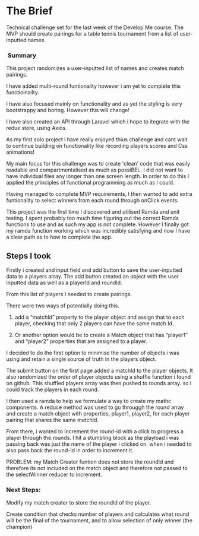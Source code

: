 # The Brief
Technical challenge set for the last week of the Develop Me course. The MVP should create pairings for a table tennis tournament from a list of user-inputted names.

###  Summary
This project randomizes a user-inputted list of names and creates match pairings. 

I have added multi-round funtionality however i am yet to complete this functioinailty.

I have also focused mainly on functionality and as yet the styling is very bootstrappy and boring. However this will change!

I have also created an API through Laravel which i hope to itegrate with the redux store, using Axios. 

As my first solo project i have really enjoyed thius challenge and cant wait to continue building on functionality like recording players scores and Css animations!


My main focus for this challenge was to create 'clean' code that was easily readable and compartmentalised as much as possiBEL. I did not want to have individual files any longer than one screen length. In order to do this I applied the principles of functional programming as much as I could.

Having managed to complete MVP requirements, I then wanted to add extra funtionality to select winners from each round through onClick events.

This project was the first time I discovered and utilised Ramda and unit testing. I spent probably too much time figuring out the correct Ramda functions to use and as such my app is not complete. However I finally got my ramda function working which was incredibly satisfying and now I have a clear path as to how to complete the app.


## Steps I took

Firstly i created and input field and add button to save the user-inputted data to a players array. The add button created an object with the user inputted data as well as a playerId and roundId. 

From this list of players I needed to create pairings.

There were two ways of potentially doing this.

1. add a “matchId” property to the player object and assign that to each player, checking that only 2 players can have the same match Id.

2. Or another option would be to create a Match object that has “player1” and “player2” properties that are assigned to a player.


I decided to do the first option to minimise the number of objects i was using and retain a single source of truth in the players object.

The submit button on the first page added a matchId to the player objects. It also
randomized the order of player objects using a shuffle function i found on github. This shuffled players  array was then pushed to rounds array. so i could track the players in each round.

I then used a ramda to help we formulate a way to create my mathc components. A reduce method was used to go througgh the round array and create a match object with properties, player1, player2, for each player pairing that shares the same matchId.

From there, i wanted to increment the round-id with a click to progress a player through the rounds. I hit a stumbling block as the playload i was passing back was just the name of the player i clicked on. when i needed to also pass back the round-Id in order to increment it.


PROBLEM: my Match Creater funtion does not store the roundId and therefore its  not included on the match object and therefore not passed to the selectWinner reducer to increment.


### Next Steps:


Modify my match creater to store the roundId of the player.

Create condition that checks number of players and calculates what round will be the final of the tournament, and to allow selection of only winner (the champion)


